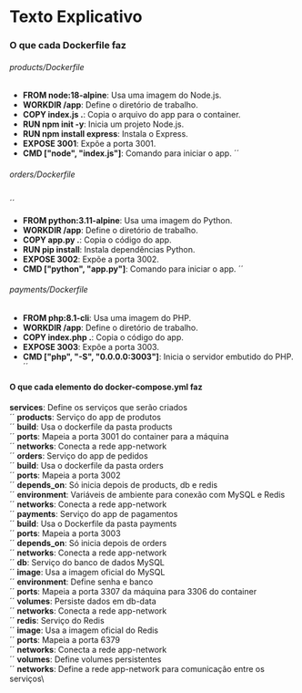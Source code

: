 # Texto Explicativo

### O que cada Dockerfile faz

###### *products/Dockerfile*

- **FROM node:18-alpine**: Usa uma imagem do Node.js.
- **WORKDIR /app**: Define o diretório de trabalho.
- **COPY index.js .**: Copia o arquivo do app para o container.
- **RUN npm init -y**: Inicia um projeto Node.js.
- **RUN npm install express**: Instala o Express.
- **EXPOSE 3001**: Expõe a porta 3001.
- **CMD ["node", "index.js"]**: Comando para iniciar o app.
´´

###### *orders/Dockerfile* 
´´
- **FROM python:3.11-alpine**: Usa uma imagem do Python.
- **WORKDIR /app**: Define o diretório de trabalho.
- **COPY app.py .**: Copia o código do app. 
- **RUN pip install**: Instala dependências Python.
- **EXPOSE 3002**: Expõe a porta 3002.
- **CMD ["python", "app.py"]**: Comando para iniciar o app.
´´

###### *payments/Dockerfile* 

- **FROM php:8.1-cli**: Usa uma imagem do PHP.
- **WORKDIR /app**: Define o diretório de trabalho. 
- **COPY index.php .**: Copia o código do app.
- **EXPOSE 3003**: Expõe a porta 3003.
- **CMD ["php", "-S", "0.0.0.0:3003"]**: Inicia o servidor embutido do PHP.
´´

#### O que cada elemento do docker-compose.yml faz

**services**: Define os serviços que serão criados\
´´
**products**: Serviço do app de produtos\
´´
**build**: Usa o dockerfile da pasta products\
´´
**ports**: Mapeia a porta 3001 do container para a máquina\
´´
**networks**: Conecta a rede app-network\
´´
**orders**: Serviço do app de pedidos\
´´
**build**: Usa o dockerfile da pasta orders\
´´
**ports**: Mapeia a porta 3002\
´´
**depends_on**: Só inicia depois de products, db e redis\
´´
**environment**: Variáveis de ambiente para conexão com MySQL e Redis\
´´
**networks**: Conecta a rede app-network\
´´
**payments**: Serviço do app de pagamentos\
´´
**build**: Usa o Dockerfile da pasta payments\
´´
**ports**: Mapeia a porta 3003\
´´
**depends_on**: Só inicia depois de orders\
´´
**networks**: Conecta a rede app-network\
´´
**db**: Serviço do banco de dados MySQL\
´´
**image**: Usa a imagem oficial do MySQL\
´´
**environment**: Define senha e banco\
´´
**ports**: Mapeia a porta 3307 da máquina para 3306 do container\
´´
**volumes**: Persiste dados em db-data\
´´
**networks**: Conecta a rede app-network\
´´
**redis**: Serviço do Redis\
´´
**image**: Usa a imagem oficial do Redis\
´´
**ports**: Mapeia a porta 6379\
´´
**networks**: Conecta a rede app-network\
´´
**volumes**: Define volumes persistentes\
´´
**networks**: Define a rede app-network para comunicação entre os serviços\
